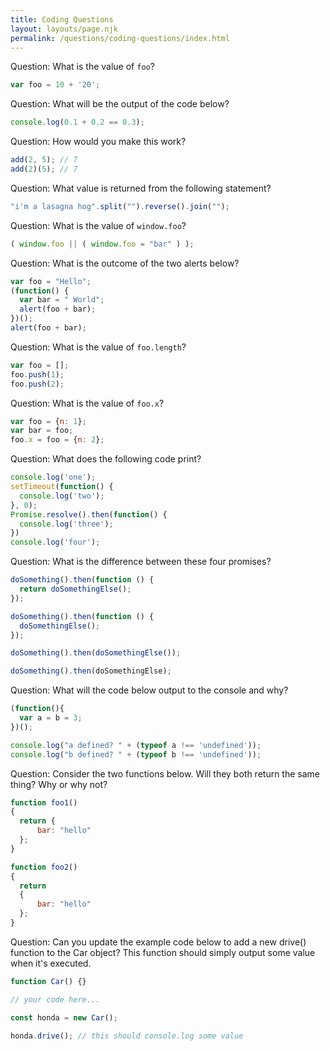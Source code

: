 ```yaml
---
title: Coding Questions
layout: layouts/page.njk
permalink: /questions/coding-questions/index.html
---
```


Question: What is the value of `foo`?
```javascript
var foo = 10 + '20';
```

Question: What will be the output of the code below?
```javascript
console.log(0.1 + 0.2 == 0.3);
```

Question: How would you make this work?
```javascript
add(2, 5); // 7
add(2)(5); // 7
```

Question: What value is returned from the following statement?
```javascript
"i'm a lasagna hog".split("").reverse().join("");
```

Question: What is the value of `window.foo`?
```javascript
( window.foo || ( window.foo = "bar" ) );
```

Question: What is the outcome of the two alerts below?
```javascript
var foo = "Hello";
(function() {
  var bar = " World";
  alert(foo + bar);
})();
alert(foo + bar);
```

Question: What is the value of `foo.length`?
```javascript
var foo = [];
foo.push(1);
foo.push(2);
```

Question: What is the value of `foo.x`?
```javascript
var foo = {n: 1};
var bar = foo;
foo.x = foo = {n: 2};
```

Question: What does the following code print?
```javascript
console.log('one');
setTimeout(function() {
  console.log('two');
}, 0);
Promise.resolve().then(function() {
  console.log('three');
})
console.log('four');
```

Question: What is the difference between these four promises?
```javascript
doSomething().then(function () {
  return doSomethingElse();
});

doSomething().then(function () {
  doSomethingElse();
});

doSomething().then(doSomethingElse());

doSomething().then(doSomethingElse);
```

Question: What will the code below output to the console and why?
```javascript
(function(){
  var a = b = 3;
})();

console.log("a defined? " + (typeof a !== 'undefined'));
console.log("b defined? " + (typeof b !== 'undefined'));
```

Question: Consider the two functions below. Will they both return the same thing? Why or why not?
```javascript
function foo1()
{
  return {
      bar: "hello"
  };
}

function foo2()
{
  return
  {
      bar: "hello"
  };
}
```
Question: Can you update the example code below to add a new drive() function to the Car object? This function should simply output some value when it's executed.
```javascript
function Car() {}

// your code here...

const honda = new Car();

honda.drive(); // this should console.log some value
```